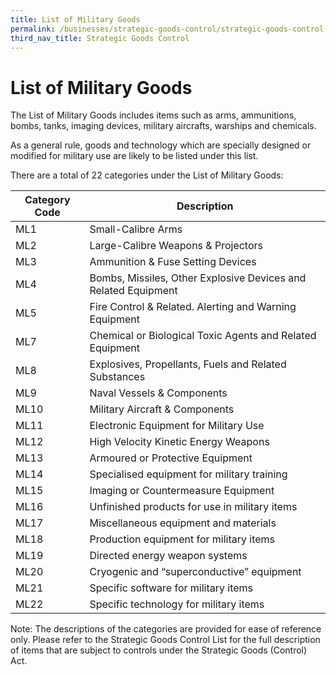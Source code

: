 ```yaml
---
title: List of Military Goods
permalink: /businesses/strategic-goods-control/strategic-goods-control-list/list-of-millitary-goods
third_nav_title: Strategic Goods Control
---
```


# List of Military Goods

The List of Military Goods includes items such as arms, ammunitions, bombs, tanks, imaging devices, military aircrafts, warships and chemicals.

As a general rule, goods and technology which are specially designed or modified for military use are likely to be listed under this list.

There are a total of 22 categories under the List of Military Goods:

| Category Code | Description |
|---------------|-------------|
| ML1 | Small-Calibre Arms |
| ML2 | Large-Calibre Weapons & Projectors |
| ML3 | Ammunition & Fuse Setting Devices |
| ML4 | Bombs, Missiles, Other Explosive Devices and Related Equipment |
| ML5 | Fire Control & Related. Alerting and Warning Equipment | | ML6 | Ground Vehicles & Components |
| ML7 | Chemical or Biological Toxic Agents and Related Equipment |
| ML8 | Explosives, Propellants, Fuels and Related Substances |
| ML9 | Naval Vessels & Components |
| ML10 | Military Aircraft & Components |
| ML11 |Electronic Equipment for Military Use |
| ML12 | High Velocity Kinetic Energy Weapons |
| ML13 |Armoured or Protective Equipment |
| ML14 | Specialised equipment for military training |
| ML15 | Imaging or Countermeasure Equipment |
| ML16 | Unfinished products for use in military items |
| ML17 | Miscellaneous equipment and materials |
| ML18 | Production equipment for military items |
| ML19 | Directed energy weapon systems |
| ML20 | Cryogenic and “superconductive” equipment |
| ML21 | Specific software for military items |
| ML22 | Specific technology for military items |

Note: The descriptions of the categories are provided for ease of reference only. Please refer to the Strategic Goods Control List for the full description of items that are subject to controls under the Strategic Goods (Control) Act.
